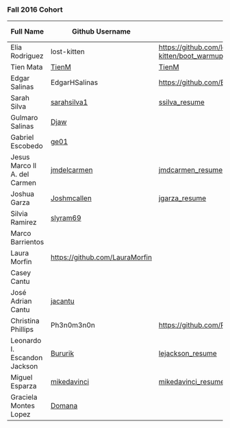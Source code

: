 ### Fall 2016 Cohort

| Full Name          				    | Github Username   | Resume URL                                | Personal Website URL              |
|-------------------------------|-------------------|-------------------------------------------|-----------------------------------|           
| Elia Rodriguez								|lost-kitten        |https://github.com/lost-kitten/boot_warmup/blob/master/week02/resume.md										|																						| 																	|
| Tien Mata											|[TienM](https://github.com/TienM)										|	[TienM](https://github.com/TienM/boot_warmup/blob/master/week02/resume.md)																					| 																	|										
| Edgar Salinas									|	EdgarHSalinas									|			https://github.com/EdgarHSalinas																			|																|
| Sarah Silva								  	|[sarahsilva1](https://github.com/sarahsilva1)				|[ssilva_resume](https://github.com/sarahsilva1/boot_warmup/blob/master/week02/resume.md)																						| 																	|
| Gulmaro Salinas								|	[Djaw](https://github.com/Djaw)	|	|	[gsalinasj.com](http://gsalinasj.com)																				| 																	|
| Gabriel Escobedo							|[ge01](https://github.com/ge01)|										|														| 	
| Jesus Marco ll A. del Carmen  |   	[jmdelcarmen](https://github.com/jmdelcarmen)  	|	 [jmdcarmen_resume](https://github.com/jmdelcarmen/boot_warmup) |[jmdcarmen](http://79.170.40.178/jmdcwebdev.co.uk/)	|
| Joshua Garza									|[Joshmcallen](https://github.com/Joshmcallen)				|[jgarza_resume](https://github.com/Joshmcallen/boot_warmup/blob/master/week02/resume.md)																						| 																	|
| Silvia Ramirez								|[slyram69](https://github.com/slyram69)|																						| 																	|
| Marco Barrientos							|										|																						| 																	|
| Laura Morfin									|https://github.com/LauraMorfin										|																						| 																	|
| Casey Cantu										|										|																						| 																	|
| José Adrian Cantu							|[jacantu](https://github.com/jacantu)|
| Christina Phillips|				Ph3n0m3n0n						|			https://github.com/Ph3n0m3n0n																			| 																	|
|Leonardo I. Escandon Jackson|   [Bururik](https://github.com/Bururik)   |   [lejackson_resume](https://github.com/Bururik/boot_warmup/blob/master/resume_10-11-2016.md)   |   Non Existent   |
| Miguel Esparza 							  	|[mikedavinci](https://github.com/mikedavinci)				|[mikedavinci_resume](http://mikedavinci.com)													
| Graciela Montes Lopez									|		[Domana](https://github.com/Domana)		|				|														
